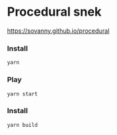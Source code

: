 # Procedural snek
https://sovanny.github.io/procedural

### Install
`yarn`

### Play
`yarn start`

### Install
`yarn build`

